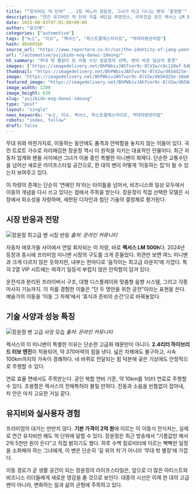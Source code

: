 ```yaml
---
title: "“유지비도 억 단위” .. 1등 며느리 장윤정, 그녀가 타고 다니는 밴의 ‘끝판왕’"
description: "연간 유지비만 억 단위 지출 세단급 퍼포먼스, 리무진급 공간 렉서스 LM 500h, 미니밴의 끝판왕 ..."
date: 2025-08-03T07:01:08+09:00
author: "윤신애"
categories: ["automotive"]
tags: ["뉴스", "이슈", "렉서스", "퍼스트클래스라이프", "억대차량관리법"]
hash: d6e691b6
source_url: "https://www.reportera.co.kr/car/the-identity-of-jang-yoon-jungs-riding-car-van/"
url: "/automotive/yujibido-eog-danwi-1deung/"
h5_summary: "무대 밖 별장이 된 이동 수단 장윤정의 선택, 밴이 바꾼 일상의 풍경"
images: ["https://imagedelivery.net/BhPWbivJAhTvor9c-8lV2w/c9c110ef-54bc-42e2-f601-a9a8e53f8800/public", "https://imagedelivery.net/BhPWbivJAhTvor9c-8lV2w/2ad0f87c-0517-485f-6d64-c82a688bcc00/public", "https://imagedelivery.net/BhPWbivJAhTvor9c-8lV2w/d658d25e-10a0-4913-424f-45e633d30000/public"]
thumbnail: "https://imagedelivery.net/BhPWbivJAhTvor9c-8lV2w/d658d25e-10a0-4913-424f-45e633d30000/public"
image: "https://imagedelivery.net/BhPWbivJAhTvor9c-8lV2w/d658d25e-10a0-4913-424f-45e633d30000/public"
featured_image: "https://imagedelivery.net/BhPWbivJAhTvor9c-8lV2w/d658d25e-10a0-4913-424f-45e633d30000/public"
image_width: 1200
image_height: 630
slug: "yujibido-eog-danwi-1deung"
type: "post"
layout: "single"
news_keywords: "뉴스, 이슈, 렉서스, 퍼스트클래스라이프, 억대차량관리법"
robots: "index, follow"
draft: false
---
```


무대 위와 마찬가지로, 이동하는 동안에도 품격과 안락함을 놓치지 않는 이들이 있다. 국민 트로트 가수로 자리매김한 장윤정 역시 이 원칙을 지키는 대표적인 인물이다. 최근 자동차 업계와 팬들 사이에선 그녀가 이용 중인 특별한 미니밴이 화제다. 단순한 교통수단을 넘어선 새로운 라이프스타일 공간으로, 한 대의 밴이 어떻게 ‘이동하는 집’이 될 수 있는지 보여주고 있다.

이 차량의 존재는 단순히 ‘연예인 차’라는 타이틀을 넘어서, 비즈니스와 일상 모두에서 이동의 개념을 다시 쓰고 있다는 점에서 주목을 받는다. 장윤정이 직접 선택한 모델은 시장에서 희소성을 자랑하며, 세련된 디자인과 첨단 기술의 결정체로 평가된다.

## 시장 반응과 전망

![장윤정 최고급 밴 시장 반응](https://imagedelivery.net/BhPWbivJAhTvor9c-8lV2w/2ad0f87c-0517-485f-6d64-c82a688bcc00/public)
*출처: 온라인 커뮤니티*


자동차 애호가들 사이에서 연일 회자되는 이 차량, 바로 **렉서스 LM 500h**다. 2024년 등장과 동시에 프리미엄 미니밴 시장의 구도를 크게 흔들었다. 외관만 보면 여느 미니밴과 크게 다르지 않은 듯하지만, 내부는 한마디로 ‘움직이는 최고급 라운지’에 가깝다. 특히 2열 VIP 시트에는 여객기 일등석 부럽지 않은 안락함이 담겨 있다.

운전석과 분리된 프라이버시 구조, 대형 디스플레이와 맞춤형 음향 시스템, 그리고 각종 마사지 기능까지. 이 차를 경험한 이들은 “단 두 명만을 위한 궁전”이라는 표현을 쓴다. 예술가의 이동을 ‘이동 그 자체’에서 ‘휴식과 준비의 순간’으로 바꿔놓았다.

## 기술 사양과 성능 특징

![장윤정 밴 고급 사양 모습](https://imagedelivery.net/BhPWbivJAhTvor9c-8lV2w/c9c110ef-54bc-42e2-f601-a9a8e53f8800/public)
*출처: 온라인 커뮤니티*


렉서스의 이 미니밴이 특별한 이유는 단순한 고급화 때문만이 아니다. **2.4리터 하이브리드 터보 엔진**이 적용되어, 약 370마력의 힘을 낸다. 넓은 차체에도 불구하고, 시속 100km까지의 가속이 경쾌하다. 네 바퀴로 전달되는 힘 덕분에 궂은 기상에도 안정적으로 주행할 수 있다.

연료 효율 면에서도 주목받는다. 공인 복합 연비 기준, 약 10km를 1리터 연료로 주행할 수 있다. 조용함은 렉서스의 전매특허라 불릴 만하다. 진동과 소음을 빈틈없이 잡아내, 차 안은 마치 고요한 거실 같다.

## 유지비와 실사용자 경험

프리미엄의 대가는 만만치 않다. **기본 가격이 2억 원**에 이르는 이 이동식 안식처는, 실제로 연간 유지비만 해도 억 단위에 달할 수 있다. 장윤정은 최근 방송에서 “기름값만 해서 2억 5천만 원이 든다”고 직접 밝히기도 했다. 하루 수백 킬로미터에 이르는 빡빡한 일정을 소화해야 하는 그녀에게, 이 밴은 단순히 ‘길 위의 차’가 아니라 ‘무대 밖 별장’에 가깝다.

이동 경로가 곧 생활 공간이 되는 장윤정의 라이프스타일은, 앞으로 더 많은 아티스트와 비즈니스 리더들에게 새로운 영감을 줄 것으로 보인다. 대중의 시선은 이제 한 대의 고급 밴이 아니라, 변화하는 일과 삶의 균형에 주목하고 있다.

